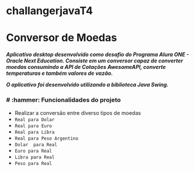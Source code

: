 # challangerjavaT4
<h1 align="left"> Conversor de Moedas </h1>

<h5 align="cnter">

Aplicativo desktop desenvolvido como desafio do Programa Alura ONE - Oracle Next Education. Consiste em um conversor capaz de converter moedas consumindo a API
de Cotações AwesomeAPI, converte temperaturas e também valores de vazão.

O aplicativo foi desenvolvido utilizando a biblioteca Java Swing.
</h5>
<h3 align="left">
# :hammer: Funcionalidades do projeto
</h3>

- Realizar a conversão entre diverso tipos de moedas
- `Real para Dolar`
- `Real para Euro`
- `Real para Libra`
- `Real para Peso Argentino`
- `Dolar  para Real`
- `Euro para Real`
- `Libra para Real`
- `Peso para Real`
